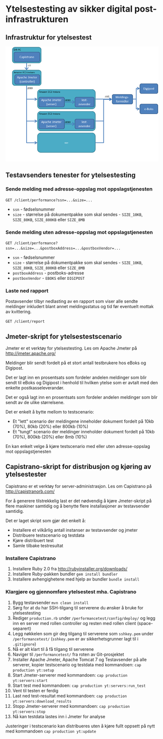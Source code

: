 # Ytelsestesting av sikker digital post-infrastrukturen

## Infrastruktur for ytelsestest

![Ytelsestesting av sikker digital post-infrastrukturen](https://github.com/difi/sdp-klient-eksempel-java-webclient/raw/master/performancetest/ytelsestesting-av-sikker-digital-post-infrastrukturen.png)

## Testavsenders tenester for ytelsestesting

### Sende melding med adresse-oppslag mot oppslagstjenesten

`GET /client/performance?ssn=...&size=...`

- `ssn` - fødselsnummer
- `size` - størrelse på dokumentpakke som skal sendes - `SIZE_10KB`, `SIZE_80KB`, `SIZE_800KB` eller `SIZE_8MB`

### Sende melding uten adresse-oppslag mot oppslagstjenesten

`GET /client/performance?ssn=...&size=...&postboxAddress=...&postboxVendor=...`

- `ssn` - fødselsnummer
- `size` - størrelse på dokumentpakke som skal sendes - `SIZE_10KB`, `SIZE_80KB`, `SIZE_800KB` eller `SIZE_8MB`
- `postboxAddress` - postboks-adresse
- `postboxVendor` - `EBOKS` eller `DIGIPOST`

### Laste ned rapport

Postavsender tilbyr nedlasting av en rapport som viser alle sendte meldinger inkludert blant annet meldingsstatus og tid før eventuelt mottak av kvittering.

`GET /client/report`

## Jmeter-skript for ytelsestestscenario

Jmeter er et verktøy for ytelsestesting. Les om Apache Jmeter på http://jmeter.apache.org/

Meldinger blir sendt fordelt på et stort antall testbrukere hos eBoks og Digipost.

Det er lagt inn en prosentsats som fordeler andelen meldinger som blir sendt til eBoks og Digipost i henhold til hvilken ytelse som er avtalt med den enkelte postkasseleverandør.

Det er også lagt inn en prosentsats som fordeler andelen meldinger som blir sendt av de ulike størrelsene.

Det er enkelt å bytte mellom to testscenario:

- Et "lett" scenario der meldingene inneholder dokument fordelt på 10kb (70%), 80kb (20%) eller 800kb (10%)
- Et "tungt" scenario der meldinger inneholder dokument fordelt på 10kb (70%), 800kb (20%) eller 8mb (10%)

En kan enkelt velge å kjøre testscenario med eller uten adresse-oppslag mot oppslagstjenesten

## Capistrano-skript for distribusjon og kjøring av ytelsestester

Capistrano er et verktøy for server-administrasjon. Les om Capistrano på http://capistranorb.com/

For å generere tilstrekkelig last er det nødvendig å kjøre Jmeter-skript på flere maskiner samtidig og å benytte flere installasjoner av testavsender samtidig.

Det er laget skript som gjør det enkelt å:

- Installere et vilkårlig antall instanser av testavsender og jmeter
- Distribuere testscenario og testdata
- Kjøre distribuert test
- Samle tilbake testresultat

### Installere Capistrano

1. Installere Ruby 2.0 fra http://rubyinstaller.org/downloads/
2. Installere Ruby-pakken bundler `gem install bundler`
3. Installere avhengighetene med hjelp av bundler `bundle install`

### Klargjøre og gjennomføre ytelsestest mha. Capistrano

1. Bygg testavsender `mvn clean install`
2. Sørg for at du har SSH-tilgang til serverene du ønsker å bruke for ytelsestesting
3. Rediger `production.rb` under `/performancetest/config/deploy/` og legg inn en server med rollen controller og resten med rollen client (space-separert)
4. Legg nøkkelen som gir deg tilgang til serverene som `sshkey.pem` under `/performancetest/` (`sshkey.pem` er av sikkerhetsgrunner lagt til i `.gitignore`)
5. Nå er alt klart til å få tilgang til serverene
6. Naviger til `/performancetest/` fra roten av Git-prosjektet
7. Installer Apache Jmeter, Apache Tomcat 7 og Testavsender på alle serverer, kopier testscenario og testdata med kommandoen: `cap production yt:setup`
8. Start Jmeter-serverer med kommandoen: `cap production yt:servers:start`
9. Start test med kommandoen: `cap production yt:servers:run_test`
10. Vent til testen er ferdig
11. Last ned test-resultat med kommandoen: `cap production yt:servers:download_results`
12. Stopp Jmeter-serverer med kommandoen: `cap production yt:servers:stop`
13. Nå kan testdata lastes inn i Jmeter for analyse

Justeringer i testscenario kan distribueres uten å kjøre fullt oppsett på nytt med kommandoen `cap production yt:update`
